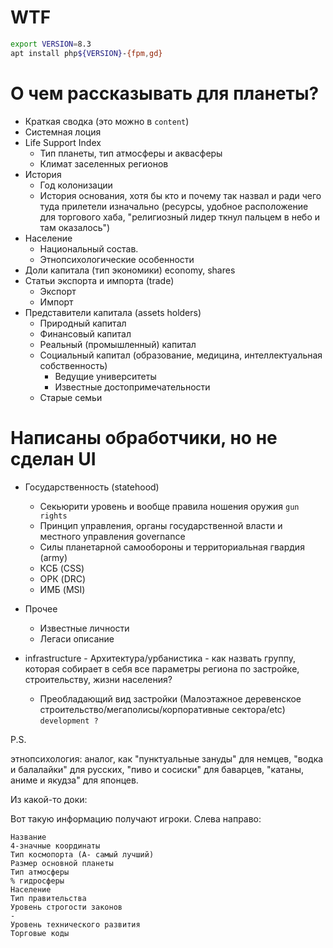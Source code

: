 # WTF

```bash
export VERSION=8.3
apt install php${VERSION}-{fpm,gd}


```


# О чем рассказывать для планеты?

- Краткая сводка (это можно в `content`)
- Системная лоция
- Life Support Index
  - Тип планеты, тип атмосферы и аквасферы  
  - Климат заселенных регионов
- История
  - Год колонизации 
  - История основания, хотя бы кто и почему так назвал и ради чего туда прилетели изначально (ресурсы, удобное расположение для торгового хаба, "религиозный лидер ткнул пальцем в небо и там оказалось")
- Население
  - Национальный состав.
  - Этнопсихологические особенности
- Доли капитала (тип экономики) economy, shares
- Статьи экспорта и импорта (trade)
  - Экспорт
  - Импорт
- Представители капитала (assets holders)
  - Природный капитал
  - Финансовый капитал
  - Реальный (промышленный) капитал
  - Социальный капитал (образование, медицина, интеллектуальная собственность)
    - Ведущие университеты
    - Известные достопримечательности
  - Старые семьи

# Написаны обработчики, но не сделан UI

- Государственность (statehood)
  - Секьюрити уровень и вообще правила ношения оружия `gun rights`
  - Принцип управления, органы государственной власти и местного управления  governance
  - Силы планетарной самообороны и территориальная гвардия (army)
  - КСБ (CSS)
  - ОРК (DRC)
  - ИМБ (MSI)

- Прочее
  - Известные личности
  - Легаси описание

- infrastructure - Архитектура/урбанистика - как назвать группу, которая собирает в себя все параметры региона по застройке, строительству, жизни населения?
  - Преобладающий вид застройки (Малоэтажное деревенское строительство/мегаполисы/корпоративные сектора/etc) `development ?`



P.S.

этнопсихология: аналог, как "пунктуальные зануды" для немцев,  "водка и балалайки" для русских, "пиво и сосиски" для баварцев, "катаны, аниме и якудза" для японцев.

Из какой-то доки:

Вот такую информацию получают игроки. Слева направо:

    Название
    4-значные координаты
    Тип космопорта (А- самый лучший)
    Размер основной планеты
    Тип атмосферы
    % гидросферы
    Население
    Тип правительства
    Уровень строгости законов
    -
    Уровень технического развития
    Торговые коды




